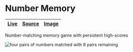 [number-memory image]: https://user-images.githubusercontent.com/9403665/128144179-2f596210-7a85-4deb-a45a-20c9dee66266.png "four pairs of numbers matched with 8 pairs remaining"
[number-memory live]: https://rascaltwo.github.io/Number-Memory-Game/
[number-memory source]: https://github.com/RascalTwo/Number-Memory-Game

# Number Memory

| [Live][number-memory live] | [Source][number-memory source] | [Image][number-memory image] |
| - | - | - |

Number-matching memory game with persistent high-scores

![four pairs of numbers matched with 8 pairs remaining][number-memory image]
